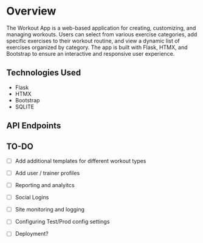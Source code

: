 # Overview
The Workout App is a web-based application for creating, customizing, and managing workouts. Users can select from various exercise categories, add specific exercises to their workout routine, and view a dynamic list of exercises organized by category. The app is built with Flask, HTMX, and Bootstrap to ensure an interactive and responsive user experience.

## Technologies Used
- Flask
- HTMX
- Bootstrap
- SQLITE

## API Endpoints


## TO-DO
- [ ] Add additional templates for different workout types
- [ ] Add user / trainer profiles
- [ ] Reporting and analyitcs 
- [ ] Social Logins 
- [ ] Site monitoring and logging 
- [ ] Configuring Test/Prod config settings 
- [ ] Deployment? 

